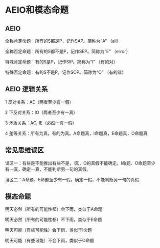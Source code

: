 # AEIO和模态命题

## AEIO

全称肯定命题：所有的S都是P，记作SAP。简称为“A” （all）

全称否定命题：所有的S都不是P，记作SEP。简称为“E” （error）

特殊肯定命题：有的S是P，记作SIP。简称为“I” （有的对）

特殊否定命题：有的S不是P，记作SOP。简称为“O” （有的错）

## AEIO 逻辑关系

1 反对关系：AE（两者至少有一假）

2 下反对关系：IO（两者至少有一真）

3 矛盾关系：AO, IE（必然一真一假）

4 差等关系：所有为真，有的为真。A命题真，I命题真，E命题真，O命题真

## 常见思维误区

误区一：有些是不能推出有些不是，I真，O的真假不能确定。I命题、O命题至少有一真，确定一真，不能判断另一句的真假。

误区二：A命题、E命题至少有一假，确定一假，不能判断另一句的真假

## 模态命题

明天必然（所有的可能性都）会下雨，类似于A命题

明天必然（所有的可能性都）不下雨，类似于E命题

明天可能（有些可能性）会下雨，类似于I命题

明天可能（有些可能）不会下雨，类似于O命题

